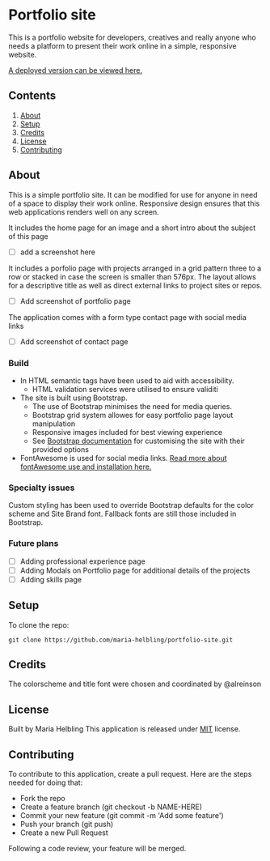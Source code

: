 # Portfolio site

This is a portfolio website for developers, creatives and really anyone who needs a platform to present their work online in a simple, responsive website.

[A deployed version can be viewed here.](https://maria-helbling.github.io/portfolio-site/)

## Contents

1. [About](#about)
2. [Setup](#setup)
3. [Credits](#credits)
4. [License](#license)
5. [Contributing](#contributing)

## About

This is a simple portfolio site. It can be modified for use for anyone in need of a space to display their work online.
Responsive design ensures that this web applications renders well on any screen.

It includes the home page for an image and a short intro about the subject of this page

- [ ] add a screenshot here

It includes a porfolio page with projects arranged in a grid pattern three to a row or stacked in case the screen is smaller than 576px.
The layout allows for a descriptive title as well as direct external links to project sites or repos. 

- [ ] Add screenshot of portfolio page

The application comes with a form type contact page with social media links

- [ ] Add screenshot of contact page

### Build

* In HTML semantic tags have been used to aid with accessibility.
   * HTML validation services were utilised to ensure validiti
* The site is built using Bootstrap.
   * The use of Bootstrap minimises the need for media queries.
   * Bootstrap grid system allowes for easy portfolio page layout manipulation
   * Responsive images included for best viewing experience 
   * See [Bootstrap documentation](https://getbootstrap.com/docs/4.5/getting-started/introduction/) for customising the site with their provided options
* FontAwesome is used for social media links. [Read more about fontAwesome use and installation here.](https://fontawesome.com/how-to-use/on-the-web/referencing-icons/basic-use)


### Specialty issues

Custom styling has been used to override Bootstrap defaults for the color scheme and Site Brand font. 
Fallback fonts are still those included in Bootstrap.

### Future plans

- [ ] Adding professional experience page
- [ ] Adding Modals on Portfolio page for additional details of the projects
- [ ] Adding skills page

## Setup

To clone the repo:
```
git clone https://github.com/maria-helbling/portfolio-site.git
``` 

## Credits

The colorscheme and title font were chosen and coordinated by @alreinson

## License

Built by Maria Helbling
This application is released under [MIT](LICENSE.txt) license.

## Contributing

To contribute to this application, create a pull request.
Here are the steps needed for doing that:
- Fork the repo
- Create a feature branch (git checkout -b NAME-HERE)
- Commit your new feature (git commit -m 'Add some feature')
- Push your branch (git push)
- Create a new Pull Request

Following a code review, your feature will be merged.
